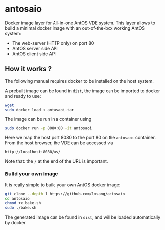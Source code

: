 # antosaio

Docker image layer for All-in-one AntOS VDE system.
This layer allows to build a minimal docker image with an
out-of-the-box working AntOS system:

- The web-server (HTTP only) on port 80
- AntOS server side API
- AntOS client side API

## How it works ?
The following manual requires docker to be installed on the host system.

A prebuilt image can be found in `dist`, the image can be imported
to docker and ready to use:

```sh
wget 
sudo docker load < antosaoi.tar
```

The image can be run in a container using

```sh
sudo docker run -p 8080:80 -it antosaoi
```

Here we map the host port 8080 to the port 80 on the `antosaoi` container.
From the host browser, the VDE can be accessed via

```
http://localhost:8080/os/
```

Note that: the `/` at the end of the URL is important.

### Build your own image
It is really simple to build your own AntOS docker image:

```sh
git clone --depth 1 https://github.com/lxsang/antosaio
cd antosaio
chmod +x bake.sh
sudo ./bake.sh
```

The generated image can be found in `dist`, and will be loaded automatically by docker